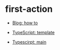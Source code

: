 # first-action

- [Blog: how to](https://notiz.dev/blog/build-and-publish-your-first-github-action)

- [TypeScript: template](https://github.com/actions/typescript-action)
- [Typescirpt: main](https://github.com/microsoft/TypeScript)
